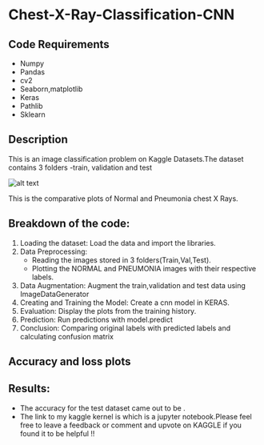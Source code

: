 # Chest-X-Ray-Classification-CNN

## Code Requirements

* Numpy
* Pandas
* cv2
* Seaborn,matplotlib
* Keras
* Pathlib
* Sklearn

## Description

This is an image classification problem on Kaggle Datasets.The dataset contains 3 folders -train, validation and test

![alt text](https://github.com/pshar33/Chest-X-Ray-Classification-CNN-/blob/master/Plots.png)

This is the comparative plots of Normal and Pneumonia chest X Rays. 


## Breakdown of the code:

1. Loading the dataset: Load the data and import the libraries.
2. Data Preprocessing:
     * Reading the images stored in 3 folders(Train,Val,Test).
     * Plotting the NORMAL and PNEUMONIA images with their respective labels.
3. Data Augmentation: Augment the train,validation and test data using ImageDataGenerator
4. Creating and Training the Model: Create a cnn model in KERAS.
5. Evaluation: Display the plots from the training history.
6. Prediction: Run predictions with model.predict
7. Conclusion: Comparing original labels with predicted labels and calculating confusion matrix

## Accuracy and loss plots





## Results:

- The accuracy for the test dataset came out to be  . 
- The link to my kaggle kernel is   which is a jupyter notebook.Please feel free to leave a feedback or comment and upvote on KAGGLE if you found it to be helpful !!
